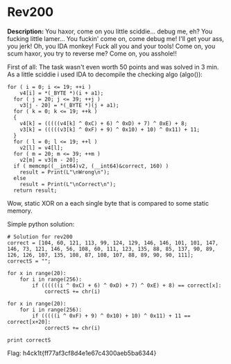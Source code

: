 # Rev200 

**Description:** You haxor, come on you little sciddie... debug me, eh? You fucking little lamer... You fuckin' come on, come debug me! I'll get your ass, you jerk! Oh, you IDA monkey! Fuck all you and your tools! Come on, you scum haxor, you try to reverse me? Come on, you asshole!!

First of all: The task wasn't even worth 50 points and was solved in 3 min. As a little sciddie i used IDA to decompile the checking algo (algo()):
```
for ( i = 0; i <= 19; ++i )
    v4[i] = *(_BYTE *)(i + a1);
  for ( j = 20; j <= 39; ++j )
    v3[j - 20] = *(_BYTE *)(j + a1);
  for ( k = 0; k <= 19; ++k )
  {
    v4[k] = (((((v4[k] ^ 0xC) + 6) ^ 0xD) + 7) ^ 0xE) + 8;
    v3[k] = (((((v3[k] ^ 0xF) + 9) ^ 0x10) + 10) ^ 0x11) + 11;
  }
  for ( l = 0; l <= 19; ++l )
    v2[l] = v4[l];
  for ( m = 20; m <= 39; ++m )
    v2[m] = v3[m - 20];
  if ( memcmp((__int64)v2, (__int64)&correct, 160) )
    result = Print(L"\nWrong\n");
  else
    result = Print(L"\nCorrect\n");
  return result;
```
Wow, static XOR on a each single byte that is compared to some static memory.

Simple python solution:
```
# Solution for rev200
correct = [104, 60, 121, 113, 99, 124, 129, 146, 146, 101, 101, 147, 146, 73, 121, 146, 56, 108, 60, 111, 123, 135, 88, 85, 137, 90, 89, 126, 126, 107, 135, 108, 87, 108, 107, 88, 89, 90, 90, 111];
correctS = "";

for x in range(20):
	for i in range(256):
		if ((((((i ^ 0xC) + 6) ^ 0xD) + 7) ^ 0xE) + 8) == correct[x]:
			correctS += chr(i)

for x in range(20):
	for i in range(256):
		if (((((i ^ 0xF) + 9) ^ 0x10) + 10) ^ 0x11) + 11 == correct[x+20]:
			correctS += chr(i)
   
print correctS
```

Flag: h4ck1t{ff77af3cf8d4e1e67c4300aeb5ba6344}

  

